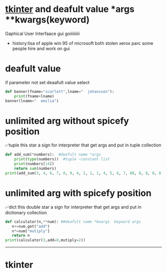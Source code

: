 # [tkinter](https://www.tcl.tk/man/tcl/TkCmd/pack.html)  and  deafult value *args **kwargs(keyword)
Gaphical User Interfaace gui goiiiiiiiii 
+ history:lisa of apple  win 95 of  microsoft    both  stolen xerox parc   some people hire and work on gui

# deafult value 
if parameter not set  deaafult value select 
```python
def banner(fname="scarlett",lname="  johansson"):
    print(fname+lname)
banner(lname="  emilia")
```
# unlimited arg without spicefy position 
 ✅tuple    this star a sign  for interpreter that get args  and put in tuple collection
```python
def add_sum(*numbers):  #deafult name *args
    print(type(numbers))  #tuple ~constant list
    print(numbers[14])
    return sum(numbers)
print(add_sum(3, 4, 6, 7, 8, 9, 4, 2, 1, 1, 4, 5, 6, 7, 88, 8, 8, 8, 8, 8))          
 ```
 # unlimited arg with spicefy position 
  ✅dict    this double star a sign  for interpreter that get args  and put in dictionary collection
 ```python
 def calculator(n,**num): ##deafult name *kwargs  keyword args
    n+=num.get("add")
    n*=num["mutiply"]
    return n
print(calculator(3,add=8,mutiply=2))
```
----
# tkinter

